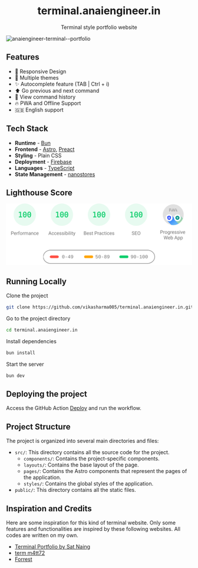 <h1 align="center">
  terminal.anaiengineer.in
</h1>

<p align="center">
    Terminal style portfolio website
</p>

![anaiengineer-terminal--portfolio](docs/terminal.anaiengineer.in.webp)

## Features

- 📱 Responsive Design
- 🎨 Multiple themes
- ✨ Autocomplete feature (TAB | Ctrl + i)
- ⬆️ Go previous and next command
- 📖 View command history
- 🔥 PWA and Offline Support
- 🇬🇧 English support

## Tech Stack

- **Runtime** - [Bun](https://bun.sh)
- **Frontend** - [Astro](https://astro.build/), [Preact](https://preactjs.com/)
- **Styling** - Plain CSS
- **Deployment** - [Firebase](https://firebase.google.com/)
- **Languages** - [TypeScript](https://www.typescriptlang.org/)
- **State Management** - [nanostores](https://github.com/nanostores/nanostores)

## Lighthouse Score

![lighthouse.webp](docs/lighthouse-result.svg)

## Running Locally

Clone the project

```bash
git clone https://github.com/vikasharma005/terminal.anaiengineer.in.git
```

Go to the project directory

```bash
cd terminal.anaiengineer.in
```

Install dependencies

```bash
bun install
```

Start the server

```bash
bun dev
```

## Deploying the project

Access the GitHub Action [Deploy](https://github.com/vikasharma005/terminal.anaiengineer.in/actions/workflows/deploy.yml) and run the workflow.

## Project Structure

The project is organized into several main directories and files:

- `src/`: This directory contains all the source code for the project.
  - `components/`: Contains the project-specific components.
  - `layouts/`: Contains the base layout of the page.
  - `pages/`: Contains the Astro components that represent the pages of the application.
  - `styles/`: Contains the global styles of the application.
- `public/`: This directory contains all the static files.

## Inspiration and Credits

Here are some inspiration for this kind of terminal website. Only some features and functionalities are inspired by these following websites. All codes are written on my own.

- [Terminal Portfolio by Sat Naing](https://terminal.satnaing.dev/)
- [term m4tt72](https://term.m4tt72.com/)
- [Forrest](https://fkcodes.com/)
